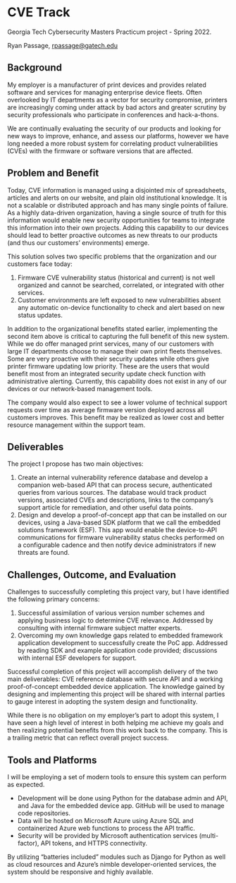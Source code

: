 # CVE Track
Georgia Tech Cybersecurity Masters Practicum project - Spring 2022.

Ryan Passage, rpassage@gatech.edu 

## Background
My employer is a manufacturer of print devices and provides related software and services for managing enterprise device fleets. Often overlooked by IT departments as a vector for security compromise, printers are increasingly coming under attack by bad actors and greater scrutiny by security professionals who participate in conferences and hack-a-thons.

We are continually evaluating the security of our products and looking for new ways to improve, enhance, and assess our platforms, however we have long needed a more robust system for correlating product vulnerabilities (CVEs) with the firmware or software versions that are affected.

## Problem and Benefit
Today, CVE information is managed using a disjointed mix of spreadsheets, articles and alerts on our website, and plain old institutional knowledge. It is not a scalable or distributed approach and has many single points of failure. As a highly data-driven organization, having a single source of truth for this information would enable new security opportunities for teams to integrate this information into their own projects. Adding this capability to our devices should lead to better proactive outcomes as new threats to our products (and thus our customers’ environments) emerge.

This solution solves two specific problems that the organization and our customers face today:
1. Firmware CVE vulnerability status (historical and current) is not well organized and
cannot be searched, correlated, or integrated with other services.
2. Customer environments are left exposed to new vulnerabilities absent any automatic on-device functionality to check and alert based on new status updates.

In addition to the organizational benefits stated earlier, implementing the second item above is critical to capturing the full benefit of this new system. While we do offer managed print services, many of our customers with large IT departments choose to manage their own print fleets themselves. Some are very proactive with their security updates while others give printer firmware updating low priority. These are the users that would benefit most from an integrated security update check function with administrative alerting. Currently, this capability does not exist in any of our devices or our network-based management tools.

The company would also expect to see a lower volume of technical support requests over time as average firmware version deployed across all customers improves. This benefit may be realized as lower cost and better resource management within the support team.

## Deliverables
The project I propose has two main objectives:
1. Create an internal vulnerability reference database and develop a companion web-based API that can process secure, authenticated queries from various sources. The database would track product versions, associated CVEs and descriptions, links to the company’s support article for remediation, and other useful data points.
2. Design and develop a proof-of-concept app that can be installed on our devices, using a Java-based SDK platform that we call the embedded solutions framework (ESF). This app would enable the device-to-API communications for firmware vulnerability status checks performed on a configurable cadence and then notify device administrators if new threats are found.

## Challenges, Outcome, and Evaluation
Challenges to successfully completing this project vary, but I have identified the following primary concerns:
1. Successful assimilation of various version number schemes and applying business logic to determine CVE relevance. Addressed by consulting with internal firmware subject matter experts.
2. Overcoming my own knowledge gaps related to embedded framework application development to successfully create the PoC app. Addressed by reading SDK and example application code provided; discussions with internal ESF developers for support.

Successful completion of this project will accomplish delivery of the two main deliverables: CVE reference database with secure API and a working proof-of-concept embedded device application. The knowledge gained by designing and implementing this project will be shared with internal parties to gauge interest in adopting the system design and functionality.

While there is no obligation on my employer’s part to adopt this system, I have seen a high level of interest in both helping me achieve my goals and then realizing potential benefits from this work back to the company. This is a trailing metric that can reflect overall project success.

## Tools and Platforms
I will be employing a set of modern tools to ensure this system can perform as expected.
* Development will be done using Python for the database admin and API, and Java for
the embedded device app. GitHub will be used to manage code repositories.
* Data will be hosted on Microsoft Azure using Azure SQL and containerized Azure web
functions to process the API traffic.
* Security will be provided by Microsoft authentication services (multi-factor), API tokens,
and HTTPS connectivity.

By utilizing “batteries included” modules such as Django for Python as well as cloud resources and Azure’s nimble developer-oriented services, the system should be responsive and highly available.
